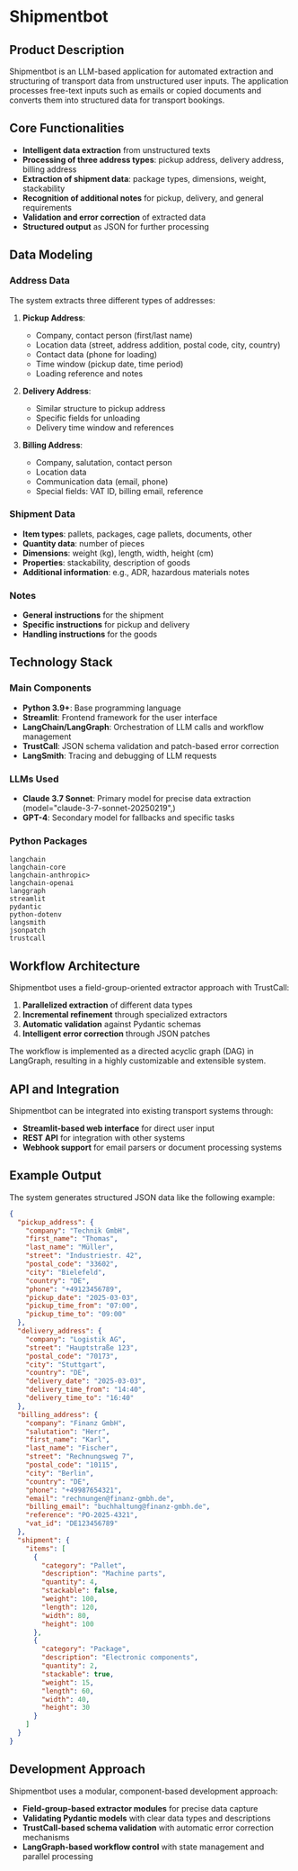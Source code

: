 # Shipmentbot

## Product Description

Shipmentbot is an LLM-based application for automated extraction and structuring of transport data from unstructured user inputs. The application processes free-text inputs such as emails or copied documents and converts them into structured data for transport bookings.

## Core Functionalities

- **Intelligent data extraction** from unstructured texts
- **Processing of three address types**: pickup address, delivery address, billing address
- **Extraction of shipment data**: package types, dimensions, weight, stackability
- **Recognition of additional notes** for pickup, delivery, and general requirements
- **Validation and error correction** of extracted data
- **Structured output** as JSON for further processing

## Data Modeling

### Address Data

The system extracts three different types of addresses:

1. **Pickup Address**:
   - Company, contact person (first/last name)
   - Location data (street, address addition, postal code, city, country)
   - Contact data (phone for loading)
   - Time window (pickup date, time period)
   - Loading reference and notes

2. **Delivery Address**:
   - Similar structure to pickup address
   - Specific fields for unloading
   - Delivery time window and references

3. **Billing Address**:
   - Company, salutation, contact person
   - Location data
   - Communication data (email, phone)
   - Special fields: VAT ID, billing email, reference

### Shipment Data

- **Item types**: pallets, packages, cage pallets, documents, other
- **Quantity data**: number of pieces
- **Dimensions**: weight (kg), length, width, height (cm)
- **Properties**: stackability, description of goods
- **Additional information**: e.g., ADR, hazardous materials notes

### Notes

- **General instructions** for the shipment
- **Specific instructions** for pickup and delivery
- **Handling instructions** for the goods

## Technology Stack

### Main Components

- **Python 3.9+**: Base programming language
- **Streamlit**: Frontend framework for the user interface
- **LangChain/LangGraph**: Orchestration of LLM calls and workflow management
- **TrustCall**: JSON schema validation and patch-based error correction
- **LangSmith**: Tracing and debugging of LLM requests

### LLMs Used

- **Claude 3.7 Sonnet**: Primary model for precise data extraction (model="claude-3-7-sonnet-20250219",)
- **GPT-4**: Secondary model for fallbacks and specific tasks

### Python Packages

```
langchain
langchain-core
langchain-anthropic>
langchain-openai
langgraph
streamlit
pydantic
python-dotenv
langsmith
jsonpatch
trustcall
```

## Workflow Architecture

Shipmentbot uses a field-group-oriented extractor approach with TrustCall:

1. **Parallelized extraction** of different data types
2. **Incremental refinement** through specialized extractors
3. **Automatic validation** against Pydantic schemas
4. **Intelligent error correction** through JSON patches

The workflow is implemented as a directed acyclic graph (DAG) in LangGraph, resulting in a highly customizable and extensible system.

## API and Integration

Shipmentbot can be integrated into existing transport systems through:

- **Streamlit-based web interface** for direct user input
- **REST API** for integration with other systems
- **Webhook support** for email parsers or document processing systems

## Example Output

The system generates structured JSON data like the following example:

```json
{
  "pickup_address": {
    "company": "Technik GmbH",
    "first_name": "Thomas",
    "last_name": "Müller",
    "street": "Industriestr. 42",
    "postal_code": "33602",
    "city": "Bielefeld",
    "country": "DE",
    "phone": "+49123456789",
    "pickup_date": "2025-03-03",
    "pickup_time_from": "07:00",
    "pickup_time_to": "09:00"
  },
  "delivery_address": {
    "company": "Logistik AG",
    "street": "Hauptstraße 123",
    "postal_code": "70173",
    "city": "Stuttgart",
    "country": "DE",
    "delivery_date": "2025-03-03",
    "delivery_time_from": "14:40",
    "delivery_time_to": "16:40"
  },
  "billing_address": {
    "company": "Finanz GmbH",
    "salutation": "Herr",
    "first_name": "Karl",
    "last_name": "Fischer",
    "street": "Rechnungsweg 7",
    "postal_code": "10115",
    "city": "Berlin",
    "country": "DE",
    "phone": "+49987654321",
    "email": "rechnungen@finanz-gmbh.de",
    "billing_email": "buchhaltung@finanz-gmbh.de",
    "reference": "PO-2025-4321",
    "vat_id": "DE123456789"
  },
  "shipment": {
    "items": [
      {
        "category": "Pallet",
        "description": "Machine parts",
        "quantity": 4,
        "stackable": false,
        "weight": 100,
        "length": 120,
        "width": 80,
        "height": 100
      },
      {
        "category": "Package",
        "description": "Electronic components",
        "quantity": 2,
        "stackable": true,
        "weight": 15,
        "length": 60,
        "width": 40,
        "height": 30
      }
    ]
  }
}
```

## Development Approach

Shipmentbot uses a modular, component-based development approach:

- **Field-group-based extractor modules** for precise data capture
- **Validating Pydantic models** with clear data types and descriptions
- **TrustCall-based schema validation** with automatic error correction mechanisms
- **LangGraph-based workflow control** with state management and parallel processing